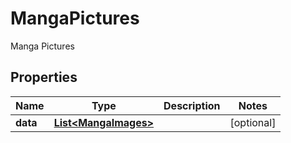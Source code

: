 

# MangaPictures

Manga Pictures

## Properties

| Name | Type | Description | Notes |
|------------ | ------------- | ------------- | -------------|
|**data** | [**List&lt;MangaImages&gt;**](MangaImages.md) |  |  [optional] |



